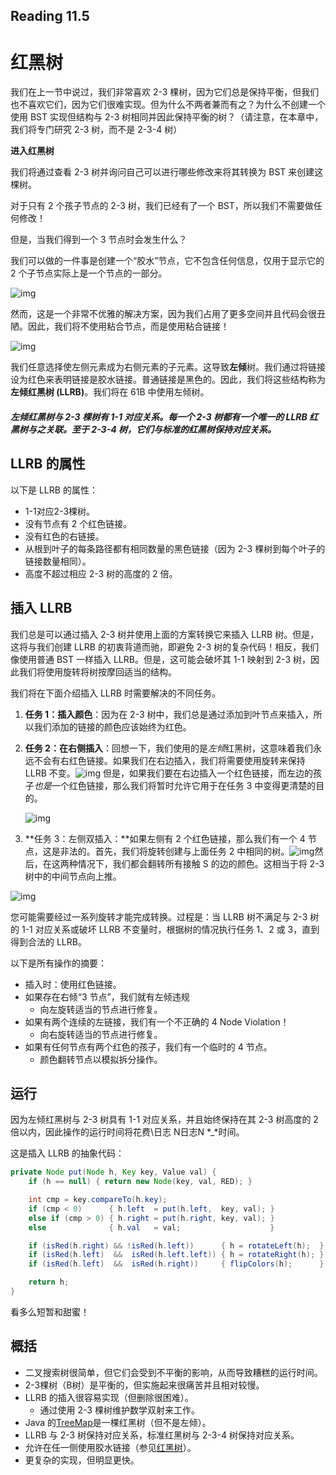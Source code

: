 ## Reading 11.5

# 红黑树

我们在上一节中说过，我们非常喜欢 2-3 棵树，因为它们总是保持平衡，但我们也不喜欢它们，因为它们很难实现。但为什么不两者兼而有之？为什么不创建一个使用 BST 实现但结构与 2-3 树相同并因此保持平衡的树？（请注意，在本章中，我们将专门研究 2-3 树，而不是 2-3-4 树）

**进入红黑树**

我们将通过查看 2-3 树并询问自己可以进行哪些修改来将其转换为 BST 来创建这棵树。

对于只有 2 个孩子节点的 2-3 树，我们已经有了一个 BST，所以我们不需要做任何修改！

但是，当我们得到一个 3 节点时会发生什么？

我们可以做的一件事是创建一个“胶水”节点，它不包含任何信息，仅用于显示它的 2 个子节点实际上是一个节点的一部分。

![img](https://joshhug.gitbooks.io/hug61b/content/assets/Screen%20Shot%202019-03-06%20at%2010.51.15%20PM.png)

然而，这是一个非常不优雅的解决方案，因为我们占用了更多空间并且代码会很丑陋。因此，我们将不使用粘合节点，而是使用粘合链接！

![img](https://joshhug.gitbooks.io/hug61b/content/assets/Screen%20Shot%202019-03-06%20at%2010.56.51%20PM.png)

我们任意选择使左侧元素成为右侧元素的子元素。这导致**左倾**树。我们通过将链接设为红色来表明链接是胶水链接。普通链接是黑色的。因此，我们将这些结构称为**左倾红黑树 (LLRB)**。我们将在 61B 中使用左倾树。

##### 左倾红黑树与 2-3 棵树有 1-1 对应关系。每一个 2-3 树都有一个唯一的 LLRB 红黑树与之关联。至于 2-3-4 树，它们与标准的红黑树保持对应关系。

## LLRB 的属性

以下是 LLRB 的属性：

- 1-1对应2-3棵树。
- 没有节点有 2 个红色链接。
- 没有红色的右链接。
- 从根到叶子的每条路径都有相同数量的黑色链接（因为 2-3 棵树到每个叶子的链接数量相同）。
- 高度不超过相应 2-3 树的高度的 2 倍。

## 插入 LLRB

我们总是可以通过插入 2-3 树并使用上面的方案转换它来插入 LLRB 树。但是，这将与我们创建 LLRB 的初衷背道而驰，即避免 2-3 树的复杂代码！相反，我们像使用普通 BST 一样插入 LLRB。但是，这可能会破坏其 1-1 映射到 2-3 树，因此我们将使用旋转将树按摩回适当的结构。

我们将在下面介绍插入 LLRB 时需要解决的不同任务。

1. **任务 1：插入颜色**：因为在 2-3 树中，我们总是通过添加到叶节点来插入，所以我们添加的链接的颜色应该始终为红色。

2. **任务 2：在右侧插入**：回想一下，我们使用的是*左倾*红黑树，这意味着我们永远不会有右红色链接。如果我们在右边插入，我们将需要使用旋转来保持 LLRB 不变。![img](https://joshhug.gitbooks.io/hug61b/content/assets/Screen%20Shot%202019-03-06%20at%2011.14.41%20PM.png)
   但是，如果我们要在右边插入一个红色链接，而左边的孩子*也是*一个红色链接，那么我们将暂时允许它用于在任务 3 中变得更清楚的目的。

   ![img](https://joshhug.gitbooks.io/hug61b/content/assets/Screen%20Shot%202019-03-06%20at%2011.33.14%20PM.png)

3. **任务 3：左侧双插入：**如果左侧有 2 个红色链接，那么我们有一个 4 节点，这是非法的。首先，我们将旋转创建与上面任务 2 中相同的树。![img](https://joshhug.gitbooks.io/hug61b/content/assets/Screen%20Shot%202019-03-06%20at%2011.36.00%20PM.png)然后，在这两种情况下，我们都会翻转所有接触 S 的边的颜色。这相当于将 2-3 树中的中间节点向上推。

![img](https://joshhug.gitbooks.io/hug61b/content/assets/Screen%20Shot%202019-03-06%20at%2011.37.57%20PM.png)

您可能需要经过一系列旋转才能完成转换。过程是：当 LLRB 树不满足与 2-3 树的 1-1 对应关系或破坏 LLRB 不变量时，根据树的情况执行任务 1、2 或 3，直到得到合法的 LLRB。

以下是所有操作的摘要：

- 插入时：使用红色链接。
- 如果存在右倾“3 节点”，我们就有左倾违规
  - 向左旋转适当的节点进行修复。
- 如果有两个连续的左链接，我们有一个不正确的 4 Node Violation！
  - 向右旋转适当的节点进行修复。
- 如果有任何节点有两个红色的孩子，我们有一个临时的 4 节点。
  - 颜色翻转节点以模拟拆分操作。

## 运行

因为左倾红黑树与 2-3 树具有 1-1 对应关系，并且始终保持在其 2-3 树高度的 2 倍以内，因此操作的运行时间将花费\日志 N日志N *_*时间。

这是插入 LLRB 的抽象代码：

```java
private Node put(Node h, Key key, Value val) {
    if (h == null) { return new Node(key, val, RED); }

    int cmp = key.compareTo(h.key);
    if (cmp < 0)      { h.left  = put(h.left,  key, val); }
    else if (cmp > 0) { h.right = put(h.right, key, val); }
    else              { h.val   = val;                    }

    if (isRed(h.right) && !isRed(h.left))      { h = rotateLeft(h);  }
    if (isRed(h.left)  &&  isRed(h.left.left)) { h = rotateRight(h); }
    if (isRed(h.left)  &&  isRed(h.right))     { flipColors(h);      } 

    return h;
}
```

看多么短暂和甜蜜！

## 概括

- 二叉搜索树很简单，但它们会受到不平衡的影响，从而导致糟糕的运行时间。
- 2-3棵树（B树）是平衡的，但实施起来很痛苦并且相对较慢。
- LLRB 的插入很容易实现（但删除很困难）。
  - 通过使用 2-3 棵树维护数学双射来工作。
- Java 的[TreeMap](https://github.com/AdoptOpenJDK/openjdk-jdk11/blob/999dbd4192d0f819cb5224f26e9e7fa75ca6f289/src/java.base/share/classes/java/util/TreeMap.java)是一棵红黑树（但不是左倾）。
- LLRB 与 2-3 树保持对应关系，标准红黑树与 2-3-4 树保持对应关系。
- 允许在任一侧使用胶水链接（参见[红黑树](http://en.wikipedia.org/wiki/Red–black_tree)）。
- 更复杂的实现，但明显更快。